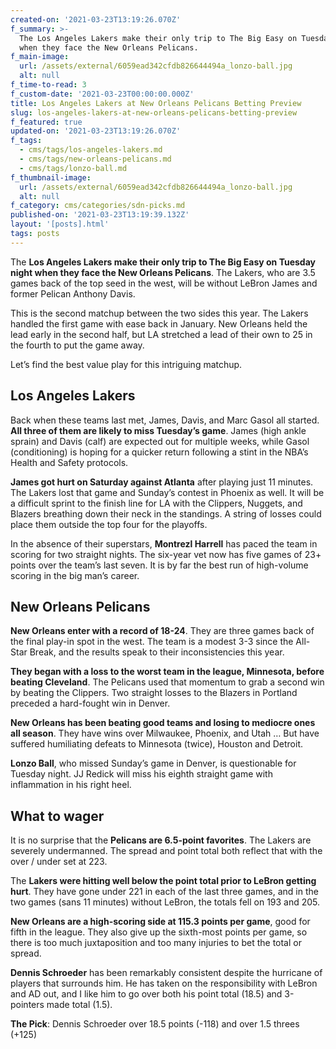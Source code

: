 ```yaml
---
created-on: '2021-03-23T13:19:26.070Z'
f_summary: >-
  The Los Angeles Lakers make their only trip to The Big Easy on Tuesday night
  when they face the New Orleans Pelicans.
f_main-image:
  url: /assets/external/6059ead342cfdb826644494a_lonzo-ball.jpg
  alt: null
f_time-to-read: 3
f_custom-date: '2021-03-23T00:00:00.000Z'
title: Los Angeles Lakers at New Orleans Pelicans Betting Preview
slug: los-angeles-lakers-at-new-orleans-pelicans-betting-preview
f_featured: true
updated-on: '2021-03-23T13:19:26.070Z'
f_tags:
  - cms/tags/los-angeles-lakers.md
  - cms/tags/new-orleans-pelicans.md
  - cms/tags/lonzo-ball.md
f_thumbnail-image:
  url: /assets/external/6059ead342cfdb826644494a_lonzo-ball.jpg
  alt: null
f_category: cms/categories/sdn-picks.md
published-on: '2021-03-23T13:19:39.132Z'
layout: '[posts].html'
tags: posts
---
```


The **Los Angeles Lakers make their only trip to The Big Easy on Tuesday night when they face the New Orleans Pelicans**. The Lakers, who are 3.5 games back of the top seed in the west, will be without LeBron James and former Pelican Anthony Davis.

This is the second matchup between the two sides this year. The Lakers handled the first game with ease back in January. New Orleans held the lead early in the second half, but LA stretched a lead of their own to 25 in the fourth to put the game away.

Let’s find the best value play for this intriguing matchup.

Los Angeles Lakers
------------------

Back when these teams last met, James, Davis, and Marc Gasol all started. **All three of them are likely to miss Tuesday’s game**. James (high ankle sprain) and Davis (calf) are expected out for multiple weeks, while Gasol (conditioning) is hoping for a quicker return following a stint in the NBA’s Health and Safety protocols.

**James got hurt on Saturday against Atlanta** after playing just 11 minutes. The Lakers lost that game and Sunday’s contest in Phoenix as well. It will be a difficult sprint to the finish line for LA with the Clippers, Nuggets, and Blazers breathing down their neck in the standings. A string of losses could place them outside the top four for the playoffs.

In the absence of their superstars, **Montrezl Harrell** has paced the team in scoring for two straight nights. The six-year vet now has five games of 23+ points over the team’s last seven. It is by far the best run of high-volume scoring in the big man’s career.

New Orleans Pelicans
--------------------

**New Orleans enter with a record of 18-24**. They are three games back of the final play-in spot in the west. The team is a modest 3-3 since the All-Star Break, and the results speak to their inconsistencies this year.

**They began with a loss to the worst team in the league, Minnesota, before beating Cleveland**. The Pelicans used that momentum to grab a second win by beating the Clippers. Two straight losses to the Blazers in Portland preceded a hard-fought win in Denver.

**New Orleans has been beating good teams and losing to mediocre ones all season**. They have wins over Milwaukee, Phoenix, and Utah … But have suffered humiliating defeats to Minnesota (twice), Houston and Detroit.

**Lonzo Ball**, who missed Sunday’s game in Denver, is questionable for Tuesday night. JJ Redick will miss his eighth straight game with inflammation in his right heel.

What to wager
-------------

It is no surprise that the **Pelicans are 6.5-point favorites**. The Lakers are severely undermanned. The spread and point total both reflect that with the over / under set at 223.

The **Lakers were hitting well below the point total prior to LeBron getting hurt**. They have gone under 221 in each of the last three games, and in the two games (sans 11 minutes) without LeBron, the totals fell on 193 and 205.

**New Orleans are a high-scoring side at 115.3 points per game**, good for fifth in the league. They also give up the sixth-most points per game, so there is too much juxtaposition and too many injuries to bet the total or spread.

**Dennis Schroeder** has been remarkably consistent despite the hurricane of players that surrounds him. He has taken on the responsibility with LeBron and AD out, and I like him to go over both his point total (18.5) and 3-pointers made total (1.5).

**The Pick**: Dennis Schroeder over 18.5 points (-118) and over 1.5 threes (+125)
